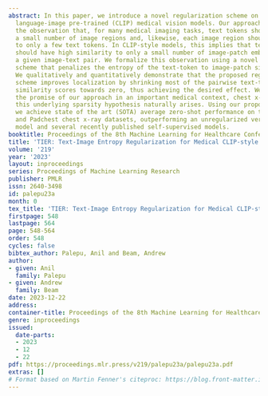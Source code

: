 ```yaml
---
abstract: In this paper, we introduce a novel regularization scheme on contrastive
  language-image pre-trained (CLIP) medical vision models. Our approach is based on
  the observation that, for many medical imaging tasks, text tokens should only describe
  a small number of image regions and, likewise, each image region should correspond
  to only a few text tokens. In CLIP-style models, this implies that text-token embeddings
  should have high similarity to only a small number of image-patch embeddings for
  a given image-text pair. We formalize this observation using a novel regularization
  scheme that penalizes the entropy of the text-token to image-patch similarity scores.
  We qualitatively and quantitatively demonstrate that the proposed regularization
  scheme improves localization by shrinking most of the pairwise text-token and image-patch
  similarity scores towards zero, thus achieving the desired effect. We demonstrate
  the promise of our approach in an important medical context, chest x-rays, where
  this underlying sparsity hypothesis naturally arises. Using our proposed approach,
  we achieve state of the art (SOTA) average zero-shot performance on the CheXpert
  and Padchest chest x-ray datasets, outperforming an unregularized version of the
  model and several recently published self-supervised models.
booktitle: Proceedings of the 8th Machine Learning for Healthcare Conference
title: 'TIER: Text-Image Entropy Regularization for Medical CLIP-style models'
volume: '219'
year: '2023'
layout: inproceedings
series: Proceedings of Machine Learning Research
publisher: PMLR
issn: 2640-3498
id: palepu23a
month: 0
tex_title: 'TIER: Text-Image Entropy Regularization for Medical CLIP-style models'
firstpage: 548
lastpage: 564
page: 548-564
order: 548
cycles: false
bibtex_author: Palepu, Anil and Beam, Andrew
author:
- given: Anil
  family: Palepu
- given: Andrew
  family: Beam
date: 2023-12-22
address:
container-title: Proceedings of the 8th Machine Learning for Healthcare Conference
genre: inproceedings
issued:
  date-parts:
  - 2023
  - 12
  - 22
pdf: https://proceedings.mlr.press/v219/palepu23a/palepu23a.pdf
extras: []
# Format based on Martin Fenner's citeproc: https://blog.front-matter.io/posts/citeproc-yaml-for-bibliographies/
---
```

